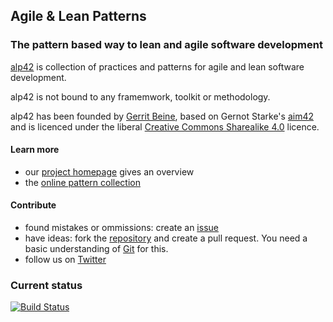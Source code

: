 ## Agile & Lean Patterns

### The pattern based way to lean and agile software development


[alp42](http://alp42.org) is collection of practices and patterns for agile and lean software development.

alp42 is not bound to any framemwork, toolkit or methodology.

alp42 has been founded by [Gerrit Beine](http://gerritbeine.com), based on Gernot Starke's [aim42](http://aim42.org) and is licenced under the
liberal [Creative Commons Sharealike 4.0](http://creativecommons.org/licenses/by-sa/4.0) licence.

#### Learn more
 
* our [project homepage](http://alp42.org) gives an overview
* the [online pattern collection](http://alp42.github.io)

#### Contribute

* found mistakes or ommissions: create an [issue](https://github.com/alp42/alp42/issues)
* have ideas: fork the [repository](https://github.com/alp42/alp42) and create a pull request. You need a basic understanding of [Git](http://git-scm.com) for this.
* follow us on [Twitter](https://twitter.com/alpatterns42)

### Current status

[![Build Status](http://img.shields.io/travis/alp42/alp42/master.svg)](https://travis-ci.org/alp42/alp42)
